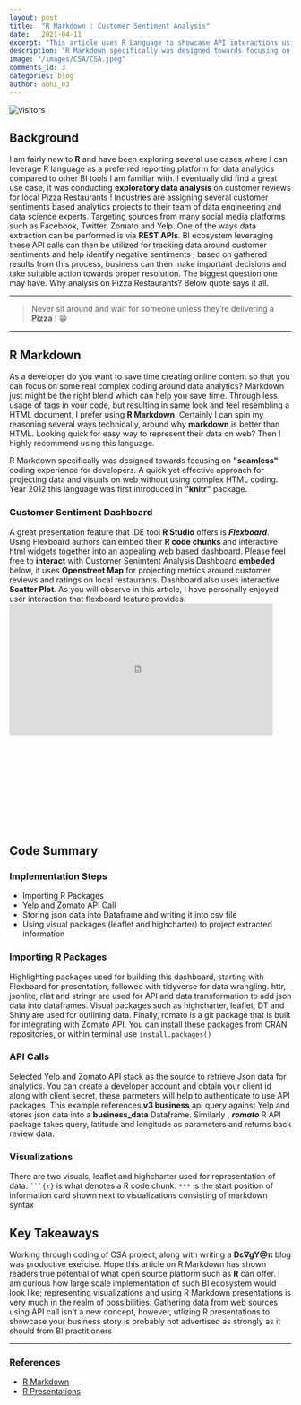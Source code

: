 ```yaml
---
layout: post
title:  "R Markdown : Customer Sentiment Analysis"
date:   2021-04-11
excerpt: "This article uses R Language to showcase API interactions using Markdown"
description: "R Markdown specifically was designed towards focusing on seamless coding experience for developers. A quick yet effective approach for projecting data and visuals on web without using complex HTML coding...."
image: "/images/CSA/CSA.jpeg"
comments_id: 3
categories: blog
author: abhi_03
---
```

![visitors](https://visitor-badge.glitch.me/badge?page_id=page.id)
<h2>Background</h2>
I am fairly new to <b>R</b> and have been exploring several use cases where I can leverage R language as a preferred reporting platform for data analytics compared to other BI tools I am familiar with. I eventually did find a great use case, it was conducting <b>exploratory data analysis</b> on customer reviews for local Pizza Restaurants ! Industries are assigning several customer sentiments based analytics projects to their team of data engineering and data science experts. Targeting sources from many social media platforms such as Facebook, Twitter, Zomato and Yelp. One of the ways data extraction can be performed is via <b>REST APIs</b>. BI ecosystem leveraging these API calls can then be utilized for tracking data around customer sentiments and help identify negative sentiments ; based on gathered results from this process, business can then make important decisions and take suitable action towards proper resolution. The biggest question one may have. Why analysis on Pizza Restaurants? Below quote says it all. 

<hr />  
<blockquote>Never sit around and wait for someone unless they’re delivering a <b>Pizza</b> ! &#128513; </blockquote>

<hr />

<h2>R Markdown</h2>
<span class="image right"><img src="{{ "/images/CSA/R Markdown.png" | absolute_url }}" alt="" /></span>As a developer do you want to save time creating online content so that you can focus on some real complex coding around data analytics? Markdown just might be the right blend which can help you save time. Through less usage of tags in your code, but resulting in same look and feel resembling a HTML document, I prefer using <b>R Markdown</b>. Certainly I can spin my reasoning several ways technically, around why <b>markdown</b> is better than HTML. Looking quick for easy way to represent their data on web? Then I highly recommend using this language.

R Markdown specifically was designed towards focusing on <b>"seamless"</b> coding experience for developers. A quick yet effective approach for projecting data and visuals on web without using complex HTML coding. Year 2012 this language was first introduced in <b>"knitr"</b> package.

<h3>Customer Sentiment Dashboard</h3>
A great presentation feature that IDE tool <b>R Studio</b> offers is <i><b>Flexboard</b></i>. Using Flexboard authors can embed their <b>R code chunks</b> and interactive html widgets together into an appealing web based dashboard. Please feel free to <b>interact</b> with Customer Senimtent Analysis Dashboard <b>embeded</b> below, it uses <b>Openstreet Map</b> for projecting metrics around customer reviews and ratings on local restaurants. Dashboard also uses interactive <b>Scatter Plot</b>. As you will observe in this article, I have personally enjoyed user interaction that flexboard feature provides.

<div style="overflow: hidden;position: relative; height:400px;"  >
      <iframe class="" rel="nofollow" style="height: 800px; width: 1600px; transform: scale(0.294167) !important; transform-origin: 0px 0px;" frameborder="0" scrolling="no" 
      src="https://abhi2020-ds.github.io/flexboard_examples/"></iframe></div>

<h2>Code Summary</h2>
<h3>Implementation Steps</h3>
<ul>
    <li>Importing R Packages</li>
    <li>Yelp and Zomato API Call</li>
    <li>Storing json data into Dataframe and writing it into csv file</li>
    <li>Using visual packages (leaflet and highcharter) to project extracted information</li>
</ul>
<h3> Importing R Packages </h3>
Highlighting packages used for building this dashboard, starting with Flexboard for presentation, followed with tidyverse for data wrangling. httr, jsonlite, rlist and stringr are used for API and data transformation to add json data into dataframes. Visual packages such as highcharter, leaflet, DT and Shiny are used for outlining data. Finally, romato is a git package that is built for integrating with Zomato API. You can install these packages from CRAN repositories, or within terminal use <code>install.packages()</code>
<script src="https://gist.github.com/abhi2020-ds/4e1d4bb2c0a3a705af2d9863eea24530.js"></script>

<h3> API Calls</h3>
Selected Yelp and Zomato API stack as the source to retrieve Json data for analytics. You can create a developer account and obtain your client id along with client secret, these parmeters will help to authenticate to use API packages. This example references <b>v3 business</b> api query against Yelp and stores json data into a <b>business_data</b> Dataframe. Similarly , <i><b>romato </b></i> R API package takes query, latitude and longitude as parameters and returns back review data.
<script src="https://gist.github.com/abhi2020-ds/7b2e3e88e40ac5701b1b1d69c279cf6b.js"></script>

<h3>Visualizations</h3>
There are two visuals, leaflet and highcharter used for representation of data. <code>```{r}</code> is what denotes a R code chunk. <code>***</code> is the start position of information card shown next to visualizations consisting of markdown syntax
<script src="https://gist.github.com/abhi2020-ds/d25e500c151df923c67d3b48aed5a342.js"></script>

<h2>Key Takeaways</h2>
Working through coding of CSA project, along with writing a <b>Dε∇gY@π</b> blog was productive exercise. Hope this article on R Markdown has shown readers true potential of what open source platform such as <b>R</b> can offer. I am curious how large scale implementation of such BI ecosystem would look like; representing visualizations and using R Markdown presentations is very much in the realm of possibilities. Gathering data from web sources using API call isn't a new concept, however, utlizing R presentations to showcase your business story is probably not advertised as strongly as it should from BI practitioners

<hr /> 
<div class="row">
    <div class="6u 12u$(small)">
        <h3>References</h3>
        <ul>
            <li><a href="https://bookdown.org/yihui/rmarkdown/">R Markdown</a></li>
            <li><a href="https://support.rstudio.com/hc/en-us/articles/200486468-Authoring-R-Presentations">R Presentations</a></li>
        </ul>
    </div>
    </div>
    
